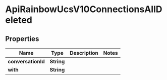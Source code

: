 

# ApiRainbowUcsV10ConnectionsAllDeleted

## Properties

Name | Type | Description | Notes
------------ | ------------- | ------------- | -------------
**conversationId** | **String** |  | 
**with** | **String** |  | 



